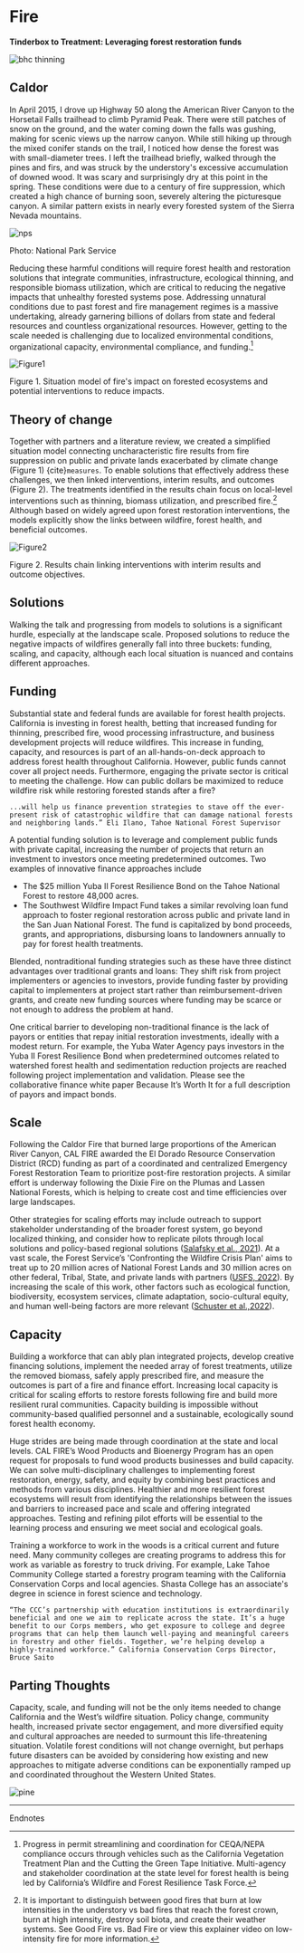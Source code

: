 # Fire

**Tinderbox to Treatment: Leveraging forest restoration funds**

![bhc thinning](https://i.imgur.com/RYUp8iq.png)

## Caldor

In April 2015, I drove up Highway 50 along the American River Canyon to the Horsetail Falls trailhead to climb Pyramid Peak. There were still patches of snow on the ground, and the water coming down the falls was gushing, making for scenic views up the narrow canyon. While still hiking up through the mixed conifer stands on the trail, I noticed how dense the forest was with small-diameter trees. I left the trailhead briefly, walked through the pines and firs, and was struck by the understory's excessive accumulation of downed wood. It was scary and surprisingly dry at this point in the spring. These conditions were due to a century of fire suppression, which created a high chance of burning soon, severely altering the picturesque canyon. A similar pattern exists in nearly every forested system of the Sierra Nevada mountains.

![nps](https://i.imgur.com/qzcAsxl.png)

Photo: National Park Service

Reducing these harmful conditions will require forest health and restoration solutions that integrate communities, infrastructure, ecological thinning, and responsible biomass utilization, which are critical to reducing the negative impacts that unhealthy forested systems pose. Addressing unnatural conditions due to past forest and fire management regimes is a massive undertaking, already garnering billions of dollars from state and federal resources and countless organizational resources. However, getting to the scale needed is challenging due to localized environmental conditions, organizational capacity, environmental compliance, and funding.[^1]

![Figure1](https://i.imgur.com/XkBQPmz.png)

Figure 1. Situation model of fire's impact on forested ecosystems and potential interventions to reduce
impacts.

## Theory of change

Together with partners and a literature review, we created a simplified situation model connecting uncharacteristic fire results from fire suppression on public and private lands exacerbated by climate change (Figure 1) {cite}`measures`. To enable solutions that effectively address these challenges, we then linked interventions, interim results, and outcomes (Figure 2). The treatments identified in the results chain focus on local-level interventions such as thinning, biomass utilization, and prescribed fire.[^2] Although based on widely agreed upon forest restoration interventions, the models explicitly show the links between wildfire, forest health, and beneficial outcomes.

![Figure2](https://i.imgur.com/HO5Zfqy.png)

Figure 2. Results chain linking interventions with interim results and outcome objectives.

## Solutions

Walking the talk and progressing from models to solutions is a significant hurdle, especially at the landscape scale. Proposed solutions to reduce the negative impacts of wildfires generally fall into three buckets: funding,
scaling, and capacity, although each local situation is nuanced and contains different approaches.

## Funding

Substantial state and federal funds are available for forest health projects. California is investing in forest
health, betting that increased funding for thinning, prescribed fire, wood processing infrastructure, and
business development projects will reduce wildfires. This increase in funding, capacity, and resources is part
of an all-hands-on-deck approach to address forest health throughout California. However, public funds
cannot cover all project needs. Furthermore, engaging the private sector is critical to meeting the challenge.
How can public dollars be maximized to reduce wildfire risk while restoring forested stands after a fire?

```{admonition} The Yuba Forest Resilience bond
...will help us finance prevention strategies to stave off the ever-present risk of catastrophic wildfire that can damage national forests and neighboring lands.” Eli Ilano, Tahoe National Forest Supervisor
```

A potential funding solution is to leverage and complement public funds with private capital, increasing the
number of projects that return an investment to investors once meeting predetermined outcomes. Two
examples of innovative finance approaches include

- The $25 million Yuba II Forest Resilience Bond on the Tahoe National Forest to restore 48,000 acres. 
- The Southwest Wildfire Impact Fund takes a similar revolving loan fund approach to foster regional restoration across public and private land in the San Juan National Forest. The fund is capitalized by bond proceeds, grants, and appropriations, disbursing loans to landowners annually to pay for forest health treatments.

Blended, nontraditional funding strategies such as these have three distinct advantages over traditional grants and loans: They shift risk from project implementers or agencies to investors, provide funding faster by providing capital to implementers at project start rather than reimbursement-driven grants, and create new funding sources where funding may be scarce or not enough to address the problem at hand.

One critical barrier to developing non-traditional finance is the lack of payors or entities that repay initial restoration investments, ideally with a modest return. For example, the Yuba Water Agency pays investors in the Yuba II Forest Resilience Bond when predetermined outcomes related to watershed forest health and sedimentation reduction projects are reached following project implementation and validation. Please see the collaborative finance white paper Because It’s Worth It for a full description of payors and impact bonds.

## Scale

Following the Caldor Fire that burned large proportions of the American River Canyon, CAL FIRE awarded the El Dorado Resource Conservation District (RCD) funding as part of a coordinated and centralized Emergency Forest Restoration Team to prioritize post-fire restoration projects. A similar effort is underway following the Dixie Fire on the Plumas and Lassen National Forests, which is helping to create cost and time efficiencies over large landscapes.

Other strategies for scaling efforts may include outreach to support stakeholder understanding of the broader forest system, go beyond localized thinking, and consider how to replicate pilots through local solutions and policy-based regional solutions ([Salafsky et al., 2021](https://stapgef.org/sites/default/files/2021-06/Taking%20Nature%20Based%20Solutions%20to%20Scale%202021-01.pdf)). At a vast scale, the Forest Service’s 'Confronting the Wildfire Crisis Plan' aims to treat up to 20 million acres of National Forest Lands and 30 million acres on other federal, Tribal, State, and private lands with partners ([USFS, 2022](https://www.fs.usda.gov/sites/default/files/Confronting-Wildfire-Crisis.pdf)). By increasing the scale of this work, other factors such as ecological function, biodiversity, ecosystem services, climate adaptation, socio-cultural equity, and human well-being factors are more relevant ([Schuster et al.,2022](https://sustainableeconomiesconsulting.com/top-barriers-for-nonprofits-aiming-to-increase-their-impact-on-nature-and-human-well-being/)).

## Capacity

Building a workforce that can ably plan integrated projects, develop creative financing solutions, implement the needed array of forest treatments, utilize the removed biomass, safely apply prescribed fire, and measure the outcomes is part of a fire and finance effort. Increasing local capacity is critical for scaling efforts to restore forests following fire and build more resilient rural communities. Capacity building is impossible without community-based qualified personnel and a sustainable, ecologically sound forest health economy.

Huge strides are being made through coordination at the state and local levels. CAL FIRE’s Wood Products and Bioenergy Program has an open request for proposals to fund wood products businesses and build capacity. We can solve multi-disciplinary challenges to implementing forest restoration, energy, safety, and equity by combining best practices and methods from various disciplines. Healthier and more resilient forest ecosystems will result from identifying the relationships between the issues and barriers to increased pace and scale and offering integrated approaches. Testing and refining pilot efforts will be essential to the learning process and ensuring we meet social and ecological goals.

Training a workforce to work in the woods is a critical current and future need. Many community colleges are creating programs to address this for work as variable as forestry to truck driving. For example, Lake Tahoe Community College started a forestry program teaming with the California Conservation Corps and local agencies. Shasta College has an associate's degree in science in forest science and technology. 

```{admonition} California Conservation Corps
“The CCC’s partnership with education institutions is extraordinarily beneficial and one we aim to replicate across the state. It’s a huge benefit to our Corps members, who get exposure to college and degree programs that can help them launch well-paying and meaningful careers in forestry and other fields. Together, we’re helping develop a highly-trained workforce.” California Conservation Corps Director, Bruce Saito
```

## Parting Thoughts

Capacity, scale, and funding will not be the only items needed to change California and the West’s wildfire situation. Policy change, community health, increased private sector engagement, and more diversified equity and cultural approaches are needed to surmount this life-threatening situation. Volatile forest conditions will not change overnight, but perhaps future disasters can be avoided by considering how existing and new
approaches to mitigate adverse conditions can be exponentially ramped up and coordinated throughout the Western United States.


![pine](/figures/pinebanner.png)

---
Endnotes
[^1]: Progress in permit streamlining and coordination for CEQA/NEPA compliance occurs through vehicles such as the California Vegetation Treatment Plan and the Cutting the Green Tape Initiative. Multi-agency and stakeholder coordination at the state level for forest health is being led by California’s Wildfire and Forest Resilience Task Force.
[^2]: It is important to distinguish between good fires that burn at low intensities in the understory vs bad fires that reach the forest crown, burn at high intensity, destroy soil biota, and create their weather systems. See Good Fire vs. Bad Fire or view this explainer video on low-intensity fire for more information.